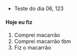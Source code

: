 - Teste do dia 06, 123

#### Hoje eu fiz

1. Comprei macarrão
2. Comprei macarrão tbm
3. Fiz o macarrão